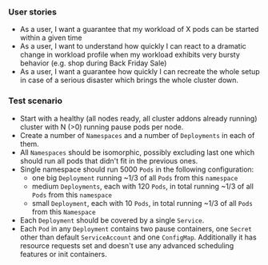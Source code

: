 ### User stories
- As a user, I want a guarantee that my workload of X pods can be started
  within a given time
- As a user, I want to understand how quickly I can react to a dramatic
  change in workload profile when my workload exhibits very bursty behavior
  (e.g. shop during Back Friday Sale)
- As a user, I want a guarantee how quickly I can recreate the whole setup
  in case of a serious disaster which brings the whole cluster down.

### Test scenario
- Start with a healthy (all nodes ready, all cluster addons already running)
  cluster with N (>0) running pause pods per node.
- Create a number of `Namespaces` and a number of `Deployments` in each of them.
- All `Namespaces` should be isomorphic, possibly excluding last one which should
  run all pods that didn't fit in the previous ones.
- Single namespace should run 5000 `Pods` in the following configuration:
  - one big `Deployment` running ~1/3 of all `Pods` from this `namespace`
  - medium `Deployments`, each with 120 `Pods`, in total running ~1/3 of all
    `Pods` from this `namespace`
  - small `Deployment`, each with 10 `Pods`, in total running ~1/3 of all `Pods`
    from this `Namespace`
- Each `Deployment` should be covered by a single `Service`.
- Each `Pod` in any `Deployment` contains two pause containers, one `Secret`
  other than default `ServiceAccount` and one `ConfigMap`. Additionally it has
  resource requests set and doesn't use any advanced scheduling features or
  init containers.
